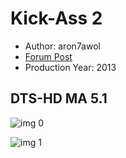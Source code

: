 # Kick-Ass 2

* Author: aron7awol
* [Forum Post](https://www.avsforum.com/threads/bass-eq-for-filtered-movies.2995212/post-58649256)
* Production Year: 2013

## DTS-HD MA 5.1

![img 0](https://i.imgur.com/vSgF5dV.jpg)

![img 1](https://i.imgur.com/uPxfzFa.png)

